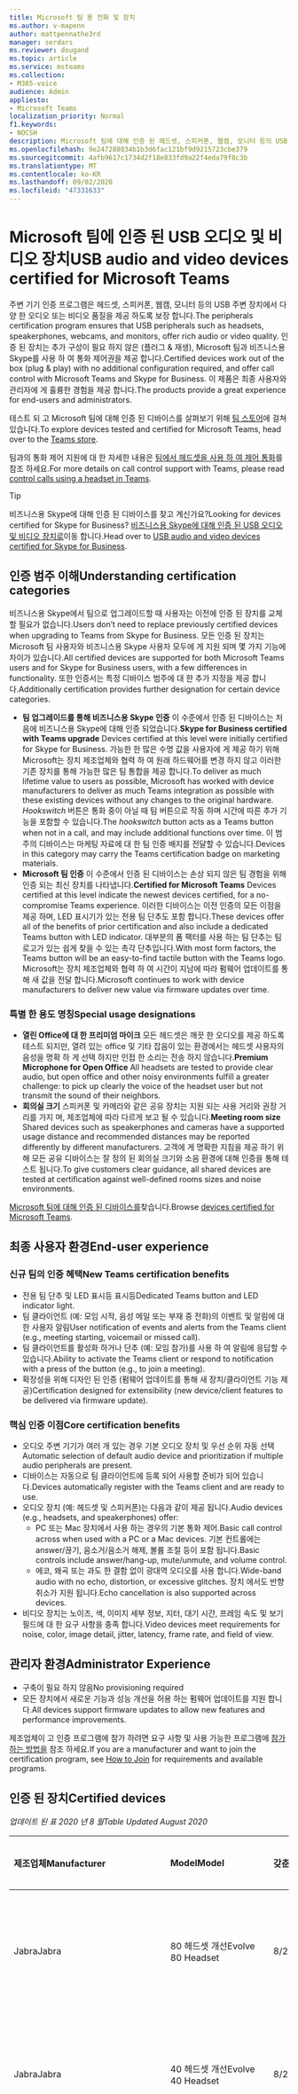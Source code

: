 ```yaml
---
title: Microsoft 팀 용 전화 및 장치
ms.author: v-mapenn
author: mattpennathe3rd
manager: serdars
ms.reviewer: dougand
ms.topic: article
ms.service: msteams
ms.collection:
- M365-voice
audience: Admin
appliesto:
- Microsoft Teams
localization_priority: Normal
f1.keywords:
- NOCSH
description: Microsoft 팀에 대해 인증 된 헤드셋, 스피커폰, 웹캠, 모니터 등의 USB 주변 기기와 장치에 대해 알아봅니다.
ms.openlocfilehash: 9e247288034b1b3d6fac121bf9d9215723cbe379
ms.sourcegitcommit: 4afb9617c1734d2f18e833fd9a22f4eda79f8c3b
ms.translationtype: MT
ms.contentlocale: ko-KR
ms.lasthandoff: 09/02/2020
ms.locfileid: "47331633"
---
```

# <a name="usb-audio-and-video-devices-certified-for-microsoft-teams"></a><span data-ttu-id="7e93d-103">Microsoft 팀에 인증 된 USB 오디오 및 비디오 장치</span><span class="sxs-lookup"><span data-stu-id="7e93d-103">USB audio and video devices certified for Microsoft Teams</span></span>

<span data-ttu-id="7e93d-104">주변 기기 인증 프로그램은 헤드셋, 스피커폰, 웹캠, 모니터 등의 USB 주변 장치에서 다양 한 오디오 또는 비디오 품질을 제공 하도록 보장 합니다.</span><span class="sxs-lookup"><span data-stu-id="7e93d-104">The peripherals certification program ensures that USB peripherals such as headsets, speakerphones, webcams, and monitors, offer rich audio or video quality.</span></span> <span data-ttu-id="7e93d-105">인증 된 장치는 추가 구성이 필요 하지 않은 (플러그 & 재생), Microsoft 팀과 비즈니스용 Skype를 사용 하 여 통화 제어권을 제공 합니다.</span><span class="sxs-lookup"><span data-stu-id="7e93d-105">Certified devices work out of the box (plug & play) with no additional configuration required, and offer call control with Microsoft Teams and Skype for Business.</span></span> <span data-ttu-id="7e93d-106">이 제품은 최종 사용자와 관리자에 게 훌륭한 경험을 제공 합니다.</span><span class="sxs-lookup"><span data-stu-id="7e93d-106">The products provide a great experience for end-users and administrators.</span></span>

<span data-ttu-id="7e93d-107">테스트 되 고 Microsoft 팀에 대해 인증 된 디바이스를 살펴보기 위해 [팀 스토어](https://products.office.com/microsoft-teams/across-devices/devices)에 걸쳐 있습니다.</span><span class="sxs-lookup"><span data-stu-id="7e93d-107">To explore devices tested and certified for Microsoft Teams, head over to the [Teams store](https://products.office.com/microsoft-teams/across-devices/devices).</span></span>

<span data-ttu-id="7e93d-108">팀과의 통화 제어 지원에 대 한 자세한 내용은 [팀에서 헤드셋을 사용 하 여 제어 통화](https://support.office.com/article/Control-calls-using-a-headset-in-Teams-65d6e104-444d-4013-b8c2-f11317dd69a8)를 참조 하세요.</span><span class="sxs-lookup"><span data-stu-id="7e93d-108">For more details on call control support with Teams, please read [control calls using a headset in Teams](https://support.office.com/article/Control-calls-using-a-headset-in-Teams-65d6e104-444d-4013-b8c2-f11317dd69a8).</span></span>

> [!TIP]
> <span data-ttu-id="7e93d-109">비즈니스용 Skype에 대해 인증 된 디바이스를 찾고 계신가요?</span><span class="sxs-lookup"><span data-stu-id="7e93d-109">Looking for devices certified for Skype for Business?</span></span> <span data-ttu-id="7e93d-110">[비즈니스용 Skype에 대해 인증 된 USB 오디오 및 비디오 장치로](https://docs.microsoft.com/skypeforbusiness/certification/devices-usb-devices)이동 합니다.</span><span class="sxs-lookup"><span data-stu-id="7e93d-110">Head over to [USB audio and video devices certified for Skype for Business](https://docs.microsoft.com/skypeforbusiness/certification/devices-usb-devices).</span></span>

## <a name="understanding-certification-categories"></a><span data-ttu-id="7e93d-111">인증 범주 이해</span><span class="sxs-lookup"><span data-stu-id="7e93d-111">Understanding certification categories</span></span>

<span data-ttu-id="7e93d-112">비즈니스용 Skype에서 팀으로 업그레이드할 때 사용자는 이전에 인증 된 장치를 교체할 필요가 없습니다.</span><span class="sxs-lookup"><span data-stu-id="7e93d-112">Users don’t need to replace previously certified devices when upgrading to Teams from Skype for Business.</span></span>  <span data-ttu-id="7e93d-113">모든 인증 된 장치는 Microsoft 팀 사용자와 비즈니스용 Skype 사용자 모두에 게 지원 되며 몇 가지 기능에 차이가 있습니다.</span><span class="sxs-lookup"><span data-stu-id="7e93d-113">All certified devices are supported for both Microsoft Teams users and for Skype for Business users, with a few differences in functionality.</span></span>  <span data-ttu-id="7e93d-114">또한 인증서는 특정 디바이스 범주에 대 한 추가 지정을 제공 합니다.</span><span class="sxs-lookup"><span data-stu-id="7e93d-114">Additionally certification provides further designation for certain device categories.</span></span>

- <span data-ttu-id="7e93d-115">**팀 업그레이드를 통해 비즈니스용 Skype 인증** 이 수준에서 인증 된 디바이스는 처음에 비즈니스용 Skype에 대해 인증 되었습니다.</span><span class="sxs-lookup"><span data-stu-id="7e93d-115">**Skype for Business certified with Teams upgrade** Devices certified at this level were initially certified for Skype for Business.</span></span> <span data-ttu-id="7e93d-116">가능한 한 많은 수명 값을 사용자에 게 제공 하기 위해 Microsoft는 장치 제조업체와 협력 하 여 원래 하드웨어를 변경 하지 않고 이러한 기존 장치를 통해 가능한 많은 팀 통합을 제공 합니다.</span><span class="sxs-lookup"><span data-stu-id="7e93d-116">To deliver as much lifetime value to users as possible, Microsoft has worked with device manufacturers to deliver as much Teams integration as possible with these existing devices without any changes to the original hardware.</span></span> <span data-ttu-id="7e93d-117">*Hookswitch* 버튼은 통화 중이 아닐 때 팀 버튼으로 작동 하며 시간에 따른 추가 기능을 포함할 수 있습니다.</span><span class="sxs-lookup"><span data-stu-id="7e93d-117">The *hookswitch* button acts as a Teams button when not in a call, and may include additional functions over time.</span></span>  <span data-ttu-id="7e93d-118">이 범주의 디바이스는 마케팅 자료에 대 한 팀 인증 배지를 전달할 수 있습니다.</span><span class="sxs-lookup"><span data-stu-id="7e93d-118">Devices in this category may carry the Teams certification badge on marketing materials.</span></span>
- <span data-ttu-id="7e93d-119">**Microsoft 팀 인증** 이 수준에서 인증 된 디바이스는 손상 되지 않은 팀 경험을 위해 인증 되는 최신 장치를 나타냅니다.</span><span class="sxs-lookup"><span data-stu-id="7e93d-119">**Certified for Microsoft Teams** Devices certified at this level indicate the newest devices certified, for a no-compromise Teams experience.</span></span> <span data-ttu-id="7e93d-120">이러한 디바이스는 이전 인증의 모든 이점을 제공 하며, LED 표시기가 있는 전용 팀 단추도 포함 합니다.</span><span class="sxs-lookup"><span data-stu-id="7e93d-120">These devices offer all of the benefits of prior certification and also include a dedicated Teams button with LED indicator.</span></span> <span data-ttu-id="7e93d-121">대부분의 폼 팩터를 사용 하는 팀 단추는 팀 로고가 있는 쉽게 찾을 수 있는 촉각 단추입니다.</span><span class="sxs-lookup"><span data-stu-id="7e93d-121">With most form factors, the Teams button will be an easy-to-find tactile button with the Teams logo.</span></span> <span data-ttu-id="7e93d-122">Microsoft는 장치 제조업체와 협력 하 여 시간이 지남에 따라 펌웨어 업데이트를 통해 새 값을 전달 합니다.</span><span class="sxs-lookup"><span data-stu-id="7e93d-122">Microsoft continues to work with device manufacturers to deliver new value via firmware updates over time.</span></span>

### <a name="special-usage-designations"></a><span data-ttu-id="7e93d-123">특별 한 용도 명칭</span><span class="sxs-lookup"><span data-stu-id="7e93d-123">Special usage designations</span></span>

- <span data-ttu-id="7e93d-124">**열린 Office에 대 한 프리미엄 마이크** 모든 헤드셋은 깨끗 한 오디오를 제공 하도록 테스트 되지만, 열려 있는 office 및 기타 잡음이 있는 환경에서는 헤드셋 사용자의 음성을 명확 하 게 선택 하지만 인접 한 소리는 전송 하지 않습니다.</span><span class="sxs-lookup"><span data-stu-id="7e93d-124">**Premium Microphone for Open Office** All headsets are tested to provide clear audio, but open office and other noisy environments fulfill a greater challenge: to pick up clearly the voice of the headset user but not transmit the sound of their neighbors.</span></span>
- <span data-ttu-id="7e93d-125">**회의실 크기** 스피커폰 및 카메라와 같은 공유 장치는 지원 되는 사용 거리와 권장 거리를 가지 며, 제조업체에 따라 다르게 보고 될 수 있습니다.</span><span class="sxs-lookup"><span data-stu-id="7e93d-125">**Meeting room size** Shared devices such as speakerphones and cameras have a supported usage distance and recommended distances may be reported differently by different manufacturers.</span></span> <span data-ttu-id="7e93d-126">고객에 게 명확한 지침을 제공 하기 위해 모든 공유 디바이스는 잘 정의 된 회의실 크기와 소음 환경에 대해 인증을 통해 테스트 됩니다.</span><span class="sxs-lookup"><span data-stu-id="7e93d-126">To give customers clear guidance, all shared devices are tested at certification against well-defined rooms sizes and noise environments.</span></span>

<span data-ttu-id="7e93d-127">[Microsoft 팀에 대해 인증 된 디바이스를](https://products.office.com/microsoft-teams/across-devices/devices)찾습니다.</span><span class="sxs-lookup"><span data-stu-id="7e93d-127">Browse [devices certified for Microsoft Teams](https://products.office.com/microsoft-teams/across-devices/devices).</span></span>

## <a name="end-user-experience"></a><span data-ttu-id="7e93d-128">최종 사용자 환경</span><span class="sxs-lookup"><span data-stu-id="7e93d-128">End-user experience</span></span>

### <a name="new-teams-certification-benefits"></a><span data-ttu-id="7e93d-129">신규 팀의 인증 혜택</span><span class="sxs-lookup"><span data-stu-id="7e93d-129">New Teams certification benefits</span></span>

- <span data-ttu-id="7e93d-130">전용 팀 단추 및 LED 표시등 표시등</span><span class="sxs-lookup"><span data-stu-id="7e93d-130">Dedicated Teams button and LED indicator light.</span></span>
- <span data-ttu-id="7e93d-131">팀 클라이언트 (예: 모임 시작, 음성 메일 또는 부재 중 전화)의 이벤트 및 알림에 대 한 사용자 알림</span><span class="sxs-lookup"><span data-stu-id="7e93d-131">User notification of events and alerts from the Teams client (e.g., meeting starting, voicemail or missed call).</span></span>
- <span data-ttu-id="7e93d-132">팀 클라이언트를 활성화 하거나 단추 (예: 모임 참가)를 사용 하 여 알림에 응답할 수 있습니다.</span><span class="sxs-lookup"><span data-stu-id="7e93d-132">Ability to activate the Teams client or respond to notification with a press of the button (e.g., to join a meeting).</span></span>
- <span data-ttu-id="7e93d-133">확장성을 위해 디자인 된 인증 (펌웨어 업데이트를 통해 새 장치/클라이언트 기능 제공)</span><span class="sxs-lookup"><span data-stu-id="7e93d-133">Certification designed for extensibility (new device/client features to be delivered via firmware update).</span></span>

### <a name="core-certification-benefits"></a><span data-ttu-id="7e93d-134">핵심 인증 이점</span><span class="sxs-lookup"><span data-stu-id="7e93d-134">Core certification benefits</span></span>

- <span data-ttu-id="7e93d-135">오디오 주변 기기가 여러 개 있는 경우 기본 오디오 장치 및 우선 순위 자동 선택</span><span class="sxs-lookup"><span data-stu-id="7e93d-135">Automatic selection of default audio device and prioritization if multiple audio peripherals are present.</span></span>
- <span data-ttu-id="7e93d-136">디바이스는 자동으로 팀 클라이언트에 등록 되어 사용할 준비가 되어 있습니다.</span><span class="sxs-lookup"><span data-stu-id="7e93d-136">Devices automatically register with the Teams client and are ready to use.</span></span>
- <span data-ttu-id="7e93d-137">오디오 장치 (예: 헤드셋 및 스피커폰)는 다음과 같이 제공 됩니다.</span><span class="sxs-lookup"><span data-stu-id="7e93d-137">Audio devices (e.g., headsets, and speakerphones) offer:</span></span>
  - <span data-ttu-id="7e93d-138">PC 또는 Mac 장치에서 사용 하는 경우의 기본 통화 제어.</span><span class="sxs-lookup"><span data-stu-id="7e93d-138">Basic call control across when used with a PC or a Mac devices.</span></span> <span data-ttu-id="7e93d-139">기본 컨트롤에는 answer/끊기, 음소거/음소거 해제, 볼륨 조절 등이 포함 됩니다.</span><span class="sxs-lookup"><span data-stu-id="7e93d-139">Basic controls include answer/hang-up, mute/unmute, and volume control.</span></span>
  - <span data-ttu-id="7e93d-140">에코, 왜곡 또는 과도 한 결함 없이 광대역 오디오를 사용 합니다.</span><span class="sxs-lookup"><span data-stu-id="7e93d-140">Wide-band audio with no echo, distortion, or excessive glitches.</span></span> <span data-ttu-id="7e93d-141">장치 에서도 반향 취소가 지원 됩니다.</span><span class="sxs-lookup"><span data-stu-id="7e93d-141">Echo cancellation is also supported across devices.</span></span>
- <span data-ttu-id="7e93d-142">비디오 장치는 노이즈, 색, 이미지 세부 정보, 지터, 대기 시간, 프레임 속도 및 보기 필드에 대 한 요구 사항을 충족 합니다.</span><span class="sxs-lookup"><span data-stu-id="7e93d-142">Video devices meet requirements for noise, color, image detail, jitter, latency, frame rate, and field of view.</span></span>

## <a name="administrator-experience"></a><span data-ttu-id="7e93d-143">관리자 환경</span><span class="sxs-lookup"><span data-stu-id="7e93d-143">Administrator Experience</span></span>

- <span data-ttu-id="7e93d-144">구축이 필요 하지 않음</span><span class="sxs-lookup"><span data-stu-id="7e93d-144">No provisioning required</span></span>
- <span data-ttu-id="7e93d-145">모든 장치에서 새로운 기능과 성능 개선을 허용 하는 펌웨어 업데이트를 지원 합니다.</span><span class="sxs-lookup"><span data-stu-id="7e93d-145">All devices support firmware updates to allow new features and performance improvements.</span></span>

<span data-ttu-id="7e93d-146">제조업체이 고 인증 프로그램에 참가 하려면 요구 사항 및 사용 가능한 프로그램에 [참가 하는 방법을](https://docs.microsoft.com/skypeforbusiness/certification/how-to-join) 참조 하세요.</span><span class="sxs-lookup"><span data-stu-id="7e93d-146">If you are a manufacturer and want to join the certification program, see [How to Join](https://docs.microsoft.com/skypeforbusiness/certification/how-to-join) for requirements and available programs.</span></span>

## <a name="certified-devices"></a><span data-ttu-id="7e93d-147">인증 된 장치</span><span class="sxs-lookup"><span data-stu-id="7e93d-147">Certified devices</span></span>

<span data-ttu-id="7e93d-148">*업데이트 된 표 2020 년 8 월*</span><span class="sxs-lookup"><span data-stu-id="7e93d-148">*Table Updated August 2020*</span></span>

| <span data-ttu-id="7e93d-149">제조업체</span><span class="sxs-lookup"><span data-stu-id="7e93d-149">Manufacturer</span></span>        | <span data-ttu-id="7e93d-150">Model</span><span class="sxs-lookup"><span data-stu-id="7e93d-150">Model</span></span>                                                     | <span data-ttu-id="7e93d-151">갖춘</span><span class="sxs-lookup"><span data-stu-id="7e93d-151">Qualified</span></span>      | <span data-ttu-id="7e93d-152">인증 된 프로그램</span><span class="sxs-lookup"><span data-stu-id="7e93d-152">Certified Program</span></span>                                      |
|:--------------------|:----------------------------------------------------------|:---------------|:-------------------------------------------------------|
|<span data-ttu-id="7e93d-153">Jabra</span><span class="sxs-lookup"><span data-stu-id="7e93d-153">Jabra</span></span>                |<span data-ttu-id="7e93d-154">80 헤드셋 개선</span><span class="sxs-lookup"><span data-stu-id="7e93d-154">Evolve 80 Headset</span></span>                                          |<span data-ttu-id="7e93d-155">8/23/2020</span><span class="sxs-lookup"><span data-stu-id="7e93d-155">8/23/2020</span></span>       |<span data-ttu-id="7e93d-156">Microsoft 팀으로 업그레이드 한 비즈니스용 Skype</span><span class="sxs-lookup"><span data-stu-id="7e93d-156">Skype for Business with upgrade to Microsoft Teams</span></span>      |
|<span data-ttu-id="7e93d-157">Jabra</span><span class="sxs-lookup"><span data-stu-id="7e93d-157">Jabra</span></span>                |<span data-ttu-id="7e93d-158">40 헤드셋 개선</span><span class="sxs-lookup"><span data-stu-id="7e93d-158">Evolve 40 Headset</span></span>                                          |<span data-ttu-id="7e93d-159">8/23/2020</span><span class="sxs-lookup"><span data-stu-id="7e93d-159">8/23/2020</span></span>       |<span data-ttu-id="7e93d-160">Microsoft 팀으로 업그레이드 한 비즈니스용 Skype</span><span class="sxs-lookup"><span data-stu-id="7e93d-160">Skype for Business with upgrade to Microsoft Teams</span></span>      |
|<span data-ttu-id="7e93d-161">Jabra</span><span class="sxs-lookup"><span data-stu-id="7e93d-161">Jabra</span></span>                |<span data-ttu-id="7e93d-162">30 II 헤드셋으로 발전</span><span class="sxs-lookup"><span data-stu-id="7e93d-162">Evolve 30 II Headset</span></span>                                       |<span data-ttu-id="7e93d-163">8/23/2020</span><span class="sxs-lookup"><span data-stu-id="7e93d-163">8/23/2020</span></span>       |<span data-ttu-id="7e93d-164">Microsoft 팀으로 업그레이드 한 비즈니스용 Skype</span><span class="sxs-lookup"><span data-stu-id="7e93d-164">Skype for Business with upgrade to Microsoft Teams</span></span>      |
|<span data-ttu-id="7e93d-165">Jabra</span><span class="sxs-lookup"><span data-stu-id="7e93d-165">Jabra</span></span>                |<span data-ttu-id="7e93d-166">20 개의 헤드셋으로 발전</span><span class="sxs-lookup"><span data-stu-id="7e93d-166">Evolve 20 Headset</span></span>                                          |<span data-ttu-id="7e93d-167">8/23/2020</span><span class="sxs-lookup"><span data-stu-id="7e93d-167">8/23/2020</span></span>       |<span data-ttu-id="7e93d-168">Microsoft 팀으로 업그레이드 한 비즈니스용 Skype</span><span class="sxs-lookup"><span data-stu-id="7e93d-168">Skype for Business with upgrade to Microsoft Teams</span></span>      |
|<span data-ttu-id="7e93d-169">EPOS/Sennheiser</span><span class="sxs-lookup"><span data-stu-id="7e93d-169">EPOS/Sennheiser</span></span>      |<span data-ttu-id="7e93d-170">USB-ED CC 01 MS connecto으로 SC 660에 영향을 줍니다.</span><span class="sxs-lookup"><span data-stu-id="7e93d-170">Impact SC 660 with USB-ED CC 01 MS connecto</span></span>                |<span data-ttu-id="7e93d-171">8/20/2020</span><span class="sxs-lookup"><span data-stu-id="7e93d-171">8/20/2020</span></span>       |<span data-ttu-id="7e93d-172">Microsoft 팀으로 업그레이드 한 비즈니스용 Skype</span><span class="sxs-lookup"><span data-stu-id="7e93d-172">Skype for Business with upgrade to Microsoft Teams</span></span>      |
|<span data-ttu-id="7e93d-173">EPOS/Sennheiser</span><span class="sxs-lookup"><span data-stu-id="7e93d-173">EPOS/Sennheiser</span></span>      |<span data-ttu-id="7e93d-174">USB-ED CC 01 MS connecto으로 SC 630에 영향을 줍니다.</span><span class="sxs-lookup"><span data-stu-id="7e93d-174">Impact SC 630 with USB-ED CC 01 MS connecto</span></span>                |<span data-ttu-id="7e93d-175">8/20/2020</span><span class="sxs-lookup"><span data-stu-id="7e93d-175">8/20/2020</span></span>       |<span data-ttu-id="7e93d-176">Microsoft 팀으로 업그레이드 한 비즈니스용 Skype</span><span class="sxs-lookup"><span data-stu-id="7e93d-176">Skype for Business with upgrade to Microsoft Teams</span></span>      |
|<span data-ttu-id="7e93d-177">EPOS/Sennheiser</span><span class="sxs-lookup"><span data-stu-id="7e93d-177">EPOS/Sennheiser</span></span>      |<span data-ttu-id="7e93d-178">USB-ED CC 01 MS connecto으로 SC 260에 영향을 줍니다.</span><span class="sxs-lookup"><span data-stu-id="7e93d-178">Impact SC 260 with USB-ED CC 01 MS connecto</span></span>                |<span data-ttu-id="7e93d-179">8/20/2020</span><span class="sxs-lookup"><span data-stu-id="7e93d-179">8/20/2020</span></span>       |<span data-ttu-id="7e93d-180">Microsoft 팀으로 업그레이드 한 비즈니스용 Skype</span><span class="sxs-lookup"><span data-stu-id="7e93d-180">Skype for Business with upgrade to Microsoft Teams</span></span>      |
|<span data-ttu-id="7e93d-181">ViewSonic</span><span class="sxs-lookup"><span data-stu-id="7e93d-181">ViewSonic</span></span>            |<span data-ttu-id="7e93d-182">WCD-IFP8670</span><span class="sxs-lookup"><span data-stu-id="7e93d-182">WCD-IFP8670</span></span>                                                |<span data-ttu-id="7e93d-183">7/31/2020</span><span class="sxs-lookup"><span data-stu-id="7e93d-183">7/31/2020</span></span>       |<span data-ttu-id="7e93d-184">비즈니스용 Skype에 대해 인증 됨</span><span class="sxs-lookup"><span data-stu-id="7e93d-184">Certified for Skype for Business</span></span>                        |
|<span data-ttu-id="7e93d-185">ViewSonic</span><span class="sxs-lookup"><span data-stu-id="7e93d-185">ViewSonic</span></span>            |<span data-ttu-id="7e93d-186">WCD-IFP6570</span><span class="sxs-lookup"><span data-stu-id="7e93d-186">WCD- IFP6570</span></span>                                               |<span data-ttu-id="7e93d-187">7/31/2020</span><span class="sxs-lookup"><span data-stu-id="7e93d-187">7/31/2020</span></span>       |<span data-ttu-id="7e93d-188">비즈니스용 Skype에 대해 인증 됨</span><span class="sxs-lookup"><span data-stu-id="7e93d-188">Certified for Skype for Business</span></span>                        |
|<span data-ttu-id="7e93d-189">Jabra</span><span class="sxs-lookup"><span data-stu-id="7e93d-189">Jabra</span></span>                |<span data-ttu-id="7e93d-190">75 헤드셋 개선</span><span class="sxs-lookup"><span data-stu-id="7e93d-190">Evolve 75 Headset</span></span>                                          |<span data-ttu-id="7e93d-191">7/31/2020</span><span class="sxs-lookup"><span data-stu-id="7e93d-191">7/31/2020</span></span>       |<span data-ttu-id="7e93d-192">Microsoft 팀으로 업그레이드 한 비즈니스용 Skype</span><span class="sxs-lookup"><span data-stu-id="7e93d-192">Skype for Business with upgrade to Microsoft Teams</span></span>      |
|<span data-ttu-id="7e93d-193">Jabra</span><span class="sxs-lookup"><span data-stu-id="7e93d-193">Jabra</span></span>                |<span data-ttu-id="7e93d-194">65 헤드셋 개선</span><span class="sxs-lookup"><span data-stu-id="7e93d-194">Evolve 65 Headset</span></span>                                          |<span data-ttu-id="7e93d-195">7/31/2020</span><span class="sxs-lookup"><span data-stu-id="7e93d-195">7/31/2020</span></span>       |<span data-ttu-id="7e93d-196">Microsoft 팀으로 업그레이드 한 비즈니스용 Skype</span><span class="sxs-lookup"><span data-stu-id="7e93d-196">Skype for Business with upgrade to Microsoft Teams</span></span>      |
|<span data-ttu-id="7e93d-197">Jabra</span><span class="sxs-lookup"><span data-stu-id="7e93d-197">Jabra</span></span>                |<span data-ttu-id="7e93d-198">50 헤드셋 참가</span><span class="sxs-lookup"><span data-stu-id="7e93d-198">Engage 50 Headset</span></span>                                          |<span data-ttu-id="7e93d-199">7/31/2020</span><span class="sxs-lookup"><span data-stu-id="7e93d-199">7/31/2020</span></span>       |<span data-ttu-id="7e93d-200">Microsoft 팀으로 업그레이드 한 비즈니스용 Skype</span><span class="sxs-lookup"><span data-stu-id="7e93d-200">Skype for Business with upgrade to Microsoft Teams</span></span>      |
|<span data-ttu-id="7e93d-201">Avocor</span><span class="sxs-lookup"><span data-stu-id="7e93d-201">Avocor</span></span>               |<span data-ttu-id="7e93d-202">WCD-AVW-6555</span><span class="sxs-lookup"><span data-stu-id="7e93d-202">WCD- AVW-6555</span></span>                                              |<span data-ttu-id="7e93d-203">7/30/2020</span><span class="sxs-lookup"><span data-stu-id="7e93d-203">7/30/2020</span></span>       |<span data-ttu-id="7e93d-204">Microsoft 팀 인증</span><span class="sxs-lookup"><span data-stu-id="7e93d-204">Certified for Microsoft Teams</span></span>                           |
|<span data-ttu-id="7e93d-205">Jabra</span><span class="sxs-lookup"><span data-stu-id="7e93d-205">Jabra</span></span>                |<span data-ttu-id="7e93d-206">Evolve2 85 헤드셋</span><span class="sxs-lookup"><span data-stu-id="7e93d-206">Evolve2 85 Headset</span></span>                                         |<span data-ttu-id="7e93d-207">7/17/2020</span><span class="sxs-lookup"><span data-stu-id="7e93d-207">7/17/2020</span></span>       |<span data-ttu-id="7e93d-208">Microsoft 팀 인증</span><span class="sxs-lookup"><span data-stu-id="7e93d-208">Certified for Microsoft Teams</span></span>                           |
|<span data-ttu-id="7e93d-209">Bose</span><span class="sxs-lookup"><span data-stu-id="7e93d-209">Bose</span></span>                 |<span data-ttu-id="7e93d-210">NC 700 헤드셋</span><span class="sxs-lookup"><span data-stu-id="7e93d-210">NC 700 Headset</span></span>                                             |<span data-ttu-id="7e93d-211">6/8/2020</span><span class="sxs-lookup"><span data-stu-id="7e93d-211">6/8/2020</span></span>        |<span data-ttu-id="7e93d-212">Microsoft 팀 인증</span><span class="sxs-lookup"><span data-stu-id="7e93d-212">Certified for Microsoft Teams</span></span>                           |
|<span data-ttu-id="7e93d-213">Jabra</span><span class="sxs-lookup"><span data-stu-id="7e93d-213">Jabra</span></span>                | <span data-ttu-id="7e93d-214">Jabra 링크 370 USB 동글으로 말하기 750 스피커폰</span><span class="sxs-lookup"><span data-stu-id="7e93d-214">Speak 750 speakerphone with Jabra Link 370 USB Dongle</span></span>     | <span data-ttu-id="7e93d-215">5/21/2020</span><span class="sxs-lookup"><span data-stu-id="7e93d-215">5/21/2020</span></span>       | <span data-ttu-id="7e93d-216">Microsoft 팀 인증</span><span class="sxs-lookup"><span data-stu-id="7e93d-216">Certified for Microsoft Teams</span></span>                         |
| <span data-ttu-id="7e93d-217">EPOS</span><span class="sxs-lookup"><span data-stu-id="7e93d-217">EPOS</span></span>                | <span data-ttu-id="7e93d-218">660 헤드셋 Sennheiser</span><span class="sxs-lookup"><span data-stu-id="7e93d-218">Sennheiser Adapt 660 headset</span></span>                              | <span data-ttu-id="7e93d-219">5/15/2020</span><span class="sxs-lookup"><span data-stu-id="7e93d-219">5/15/2020</span></span>      | <span data-ttu-id="7e93d-220">Microsoft 팀 인증</span><span class="sxs-lookup"><span data-stu-id="7e93d-220">Certified for Microsoft Teams</span></span>                          |
| <span data-ttu-id="7e93d-221">EPOS</span><span class="sxs-lookup"><span data-stu-id="7e93d-221">EPOS</span></span>                | <span data-ttu-id="7e93d-222">560 헤드셋 Sennheiser</span><span class="sxs-lookup"><span data-stu-id="7e93d-222">Sennheiser Adapt 560 Headset</span></span>                              | <span data-ttu-id="7e93d-223">5/15/2020</span><span class="sxs-lookup"><span data-stu-id="7e93d-223">5/15/2020</span></span>      | <span data-ttu-id="7e93d-224">Microsoft 팀 인증</span><span class="sxs-lookup"><span data-stu-id="7e93d-224">Certified for Microsoft Teams</span></span>                          |
| <span data-ttu-id="7e93d-225">EPOS</span><span class="sxs-lookup"><span data-stu-id="7e93d-225">EPOS</span></span>                | <span data-ttu-id="7e93d-226">Sennheiser 460T 헤드셋에 적응</span><span class="sxs-lookup"><span data-stu-id="7e93d-226">Sennheiser Adapt 460T headset</span></span>                             | <span data-ttu-id="7e93d-227">5/15/2020</span><span class="sxs-lookup"><span data-stu-id="7e93d-227">5/15/2020</span></span>      | <span data-ttu-id="7e93d-228">Microsoft 팀 인증</span><span class="sxs-lookup"><span data-stu-id="7e93d-228">Certified for Microsoft Teams</span></span>                          |
| <span data-ttu-id="7e93d-229">EPOS</span><span class="sxs-lookup"><span data-stu-id="7e93d-229">EPOS</span></span>                | <span data-ttu-id="7e93d-230">360 헤드셋 Sennheiser</span><span class="sxs-lookup"><span data-stu-id="7e93d-230">Sennheiser Adapt 360 headset</span></span>                              | <span data-ttu-id="7e93d-231">5/15/2020</span><span class="sxs-lookup"><span data-stu-id="7e93d-231">5/15/2020</span></span>      | <span data-ttu-id="7e93d-232">Microsoft 팀 인증</span><span class="sxs-lookup"><span data-stu-id="7e93d-232">Certified for Microsoft Teams</span></span>                          |
| <span data-ttu-id="7e93d-233">옛 alink</span><span class="sxs-lookup"><span data-stu-id="7e93d-233">Yealink</span></span>             | <span data-ttu-id="7e93d-234">UH36 헤드셋</span><span class="sxs-lookup"><span data-stu-id="7e93d-234">UH36 headset</span></span>                                              | <span data-ttu-id="7e93d-235">5/13/2020</span><span class="sxs-lookup"><span data-stu-id="7e93d-235">5/13/2020</span></span>      | <span data-ttu-id="7e93d-236">Microsoft 팀 인증</span><span class="sxs-lookup"><span data-stu-id="7e93d-236">Certified for Microsoft Teams</span></span>                          |
| <span data-ttu-id="7e93d-237">Poly</span><span class="sxs-lookup"><span data-stu-id="7e93d-237">Poly</span></span>                | <span data-ttu-id="7e93d-238">Savi 8210 Office</span><span class="sxs-lookup"><span data-stu-id="7e93d-238">Savi 8210 Office</span></span>                                          | <span data-ttu-id="7e93d-239">4/20/2020</span><span class="sxs-lookup"><span data-stu-id="7e93d-239">4/20/2020</span></span>      | <span data-ttu-id="7e93d-240">Microsoft 팀으로 업그레이드 한 비즈니스용 Skype</span><span class="sxs-lookup"><span data-stu-id="7e93d-240">Skype for Business with upgrade to Microsoft Teams</span></span>     |
| <span data-ttu-id="7e93d-241">Poly</span><span class="sxs-lookup"><span data-stu-id="7e93d-241">Poly</span></span>                | <span data-ttu-id="7e93d-242">Savi 8210 UC</span><span class="sxs-lookup"><span data-stu-id="7e93d-242">Savi 8210 UC</span></span>                                              | <span data-ttu-id="7e93d-243">4/20/2020</span><span class="sxs-lookup"><span data-stu-id="7e93d-243">4/20/2020</span></span>      | <span data-ttu-id="7e93d-244">Microsoft 팀으로 업그레이드 한 비즈니스용 Skype</span><span class="sxs-lookup"><span data-stu-id="7e93d-244">Skype for Business with upgrade to Microsoft Teams</span></span>     |
| <span data-ttu-id="7e93d-245">Poly</span><span class="sxs-lookup"><span data-stu-id="7e93d-245">Poly</span></span>                | <span data-ttu-id="7e93d-246">Savi 8220 Office</span><span class="sxs-lookup"><span data-stu-id="7e93d-246">Savi 8220 Office</span></span>                                          | <span data-ttu-id="7e93d-247">4/20/2020</span><span class="sxs-lookup"><span data-stu-id="7e93d-247">4/20/2020</span></span>      | <span data-ttu-id="7e93d-248">Microsoft 팀으로 업그레이드 한 비즈니스용 Skype</span><span class="sxs-lookup"><span data-stu-id="7e93d-248">Skype for Business with upgrade to Microsoft Teams</span></span>     |
| <span data-ttu-id="7e93d-249">Poly</span><span class="sxs-lookup"><span data-stu-id="7e93d-249">Poly</span></span>                | <span data-ttu-id="7e93d-250">Savi 8220 UC</span><span class="sxs-lookup"><span data-stu-id="7e93d-250">Savi 8220 UC</span></span>                                              | <span data-ttu-id="7e93d-251">4/20/2020</span><span class="sxs-lookup"><span data-stu-id="7e93d-251">4/20/2020</span></span>      | <span data-ttu-id="7e93d-252">Microsoft 팀으로 업그레이드 한 비즈니스용 Skype</span><span class="sxs-lookup"><span data-stu-id="7e93d-252">Skype for Business with upgrade to Microsoft Teams</span></span>     |
| <span data-ttu-id="7e93d-253">Poly</span><span class="sxs-lookup"><span data-stu-id="7e93d-253">Poly</span></span>                | <span data-ttu-id="7e93d-254">Savi 8240 Office</span><span class="sxs-lookup"><span data-stu-id="7e93d-254">Savi 8240 Office</span></span>                                          | <span data-ttu-id="7e93d-255">4/20/2020</span><span class="sxs-lookup"><span data-stu-id="7e93d-255">4/20/2020</span></span>      | <span data-ttu-id="7e93d-256">Microsoft 팀으로 업그레이드 한 비즈니스용 Skype</span><span class="sxs-lookup"><span data-stu-id="7e93d-256">Skype for Business with upgrade to Microsoft Teams</span></span>     |
| <span data-ttu-id="7e93d-257">Poly</span><span class="sxs-lookup"><span data-stu-id="7e93d-257">Poly</span></span>                | <span data-ttu-id="7e93d-258">Savi 8240 UC</span><span class="sxs-lookup"><span data-stu-id="7e93d-258">Savi 8240 UC</span></span>                                              | <span data-ttu-id="7e93d-259">4/20/2020</span><span class="sxs-lookup"><span data-stu-id="7e93d-259">4/20/2020</span></span>      | <span data-ttu-id="7e93d-260">Microsoft 팀으로 업그레이드 한 비즈니스용 Skype</span><span class="sxs-lookup"><span data-stu-id="7e93d-260">Skype for Business with upgrade to Microsoft Teams</span></span>     |
| <span data-ttu-id="7e93d-261">Poly</span><span class="sxs-lookup"><span data-stu-id="7e93d-261">Poly</span></span>                | <span data-ttu-id="7e93d-262">Savi 8245 Office</span><span class="sxs-lookup"><span data-stu-id="7e93d-262">Savi 8245 Office</span></span>                                          | <span data-ttu-id="7e93d-263">4/20/2020</span><span class="sxs-lookup"><span data-stu-id="7e93d-263">4/20/2020</span></span>      | <span data-ttu-id="7e93d-264">Microsoft 팀으로 업그레이드 한 비즈니스용 Skype</span><span class="sxs-lookup"><span data-stu-id="7e93d-264">Skype for Business with upgrade to Microsoft Teams</span></span>     |
| <span data-ttu-id="7e93d-265">Poly</span><span class="sxs-lookup"><span data-stu-id="7e93d-265">Poly</span></span>                | <span data-ttu-id="7e93d-266">Savi 8245 UC</span><span class="sxs-lookup"><span data-stu-id="7e93d-266">Savi 8245  UC</span></span>                                             | <span data-ttu-id="7e93d-267">4/20/2020</span><span class="sxs-lookup"><span data-stu-id="7e93d-267">4/20/2020</span></span>      | <span data-ttu-id="7e93d-268">Microsoft 팀으로 업그레이드 한 비즈니스용 Skype</span><span class="sxs-lookup"><span data-stu-id="7e93d-268">Skype for Business with upgrade to Microsoft Teams</span></span>     |
| <span data-ttu-id="7e93d-269">Poly</span><span class="sxs-lookup"><span data-stu-id="7e93d-269">Poly</span></span>                | <span data-ttu-id="7e93d-270">블랙 배선 5210 헤드셋</span><span class="sxs-lookup"><span data-stu-id="7e93d-270">Blackwire 5210 Headset</span></span>                                    | <span data-ttu-id="7e93d-271">4/20/2020</span><span class="sxs-lookup"><span data-stu-id="7e93d-271">4/20/2020</span></span>      | <span data-ttu-id="7e93d-272">Microsoft 팀으로 업그레이드 한 비즈니스용 Skype</span><span class="sxs-lookup"><span data-stu-id="7e93d-272">Skype for Business with upgrade to Microsoft Teams</span></span>     |
| <span data-ttu-id="7e93d-273">Poly</span><span class="sxs-lookup"><span data-stu-id="7e93d-273">Poly</span></span>                | <span data-ttu-id="7e93d-274">블랙 배선 5220 헤드셋</span><span class="sxs-lookup"><span data-stu-id="7e93d-274">Blackwire 5220 Headset</span></span>                                    | <span data-ttu-id="7e93d-275">4/20/2020</span><span class="sxs-lookup"><span data-stu-id="7e93d-275">4/20/2020</span></span>      | <span data-ttu-id="7e93d-276">Microsoft 팀으로 업그레이드 한 비즈니스용 Skype</span><span class="sxs-lookup"><span data-stu-id="7e93d-276">Skype for Business with upgrade to Microsoft Teams</span></span>     |
| <span data-ttu-id="7e93d-277">Poly</span><span class="sxs-lookup"><span data-stu-id="7e93d-277">Poly</span></span>                | <span data-ttu-id="7e93d-278">블랙 배선 7225 헤드셋</span><span class="sxs-lookup"><span data-stu-id="7e93d-278">Blackwire 7225 Headset</span></span>                                    | <span data-ttu-id="7e93d-279">4/20/2020</span><span class="sxs-lookup"><span data-stu-id="7e93d-279">4/20/2020</span></span>      | <span data-ttu-id="7e93d-280">Microsoft 팀으로 업그레이드 한 비즈니스용 Skype</span><span class="sxs-lookup"><span data-stu-id="7e93d-280">Skype for Business with upgrade to Microsoft Teams</span></span>     |
| <span data-ttu-id="7e93d-281">Poly</span><span class="sxs-lookup"><span data-stu-id="7e93d-281">Poly</span></span>                | <span data-ttu-id="7e93d-282">여행자 포커스 UC</span><span class="sxs-lookup"><span data-stu-id="7e93d-282">Voyager Focus UC</span></span>                                          | <span data-ttu-id="7e93d-283">4/20/2020</span><span class="sxs-lookup"><span data-stu-id="7e93d-283">4/20/2020</span></span>      | <span data-ttu-id="7e93d-284">Microsoft 팀으로 업그레이드 한 비즈니스용 Skype</span><span class="sxs-lookup"><span data-stu-id="7e93d-284">Skype for Business with upgrade to Microsoft Teams</span></span>     |
| <span data-ttu-id="7e93d-285">옛 alink</span><span class="sxs-lookup"><span data-stu-id="7e93d-285">Yealink</span></span>             | <span data-ttu-id="7e93d-286">CP700</span><span class="sxs-lookup"><span data-stu-id="7e93d-286">CP700</span></span>                                                     | <span data-ttu-id="7e93d-287">4/13/2020</span><span class="sxs-lookup"><span data-stu-id="7e93d-287">4/13/2020</span></span>      | <span data-ttu-id="7e93d-288">Microsoft 팀 인증</span><span class="sxs-lookup"><span data-stu-id="7e93d-288">Certified for Microsoft Teams</span></span>                          |
| <span data-ttu-id="7e93d-289">Jabra</span><span class="sxs-lookup"><span data-stu-id="7e93d-289">Jabra</span></span>               | <span data-ttu-id="7e93d-290">Evolve2 65 헤드셋</span><span class="sxs-lookup"><span data-stu-id="7e93d-290">Evolve2 65 Headset</span></span>                                        | <span data-ttu-id="7e93d-291">4/13/2020</span><span class="sxs-lookup"><span data-stu-id="7e93d-291">4/13/2020</span></span>      | <span data-ttu-id="7e93d-292">Microsoft 팀 인증</span><span class="sxs-lookup"><span data-stu-id="7e93d-292">Certified for Microsoft Teams</span></span>                          |
| <span data-ttu-id="7e93d-293">EPOS/Sennheiser</span><span class="sxs-lookup"><span data-stu-id="7e93d-293">EPOS/Sennheiser</span></span>     | <span data-ttu-id="7e93d-294">SC 30에 영향을 줍니다.</span><span class="sxs-lookup"><span data-stu-id="7e93d-294">Impact SC 30</span></span>                                              | <span data-ttu-id="7e93d-295">4/9/2020</span><span class="sxs-lookup"><span data-stu-id="7e93d-295">4/9/2020</span></span>       | <span data-ttu-id="7e93d-296">Microsoft 팀으로 업그레이드 한 비즈니스용 Skype</span><span class="sxs-lookup"><span data-stu-id="7e93d-296">Skype for Business with upgrade to Microsoft Teams</span></span>     |
| <span data-ttu-id="7e93d-297">EPOS/Sennheiser</span><span class="sxs-lookup"><span data-stu-id="7e93d-297">EPOS/Sennheiser</span></span>     | <span data-ttu-id="7e93d-298">SC 45에 미치는 영향</span><span class="sxs-lookup"><span data-stu-id="7e93d-298">Impact SC 45</span></span>                                              | <span data-ttu-id="7e93d-299">4/9/2020</span><span class="sxs-lookup"><span data-stu-id="7e93d-299">4/9/2020</span></span>       | <span data-ttu-id="7e93d-300">Microsoft 팀으로 업그레이드 한 비즈니스용 Skype</span><span class="sxs-lookup"><span data-stu-id="7e93d-300">Skype for Business with upgrade to Microsoft Teams</span></span>     |
| <span data-ttu-id="7e93d-301">EPOS/Sennheiser</span><span class="sxs-lookup"><span data-stu-id="7e93d-301">EPOS/Sennheiser</span></span>     | <span data-ttu-id="7e93d-302">SC 60에 미치는 영향</span><span class="sxs-lookup"><span data-stu-id="7e93d-302">Impact SC 60</span></span>                                              | <span data-ttu-id="7e93d-303">4/9/2020</span><span class="sxs-lookup"><span data-stu-id="7e93d-303">4/9/2020</span></span>       | <span data-ttu-id="7e93d-304">Microsoft 팀으로 업그레이드 한 비즈니스용 Skype</span><span class="sxs-lookup"><span data-stu-id="7e93d-304">Skype for Business with upgrade to Microsoft Teams</span></span>     |
| <span data-ttu-id="7e93d-305">EPOS/Sennheiser</span><span class="sxs-lookup"><span data-stu-id="7e93d-305">EPOS/Sennheiser</span></span>     | <span data-ttu-id="7e93d-306">SC 75 MS에 영향을 줍니다.</span><span class="sxs-lookup"><span data-stu-id="7e93d-306">Impact SC 75 MS</span></span>                                           | <span data-ttu-id="7e93d-307">4/9/2020</span><span class="sxs-lookup"><span data-stu-id="7e93d-307">4/9/2020</span></span>       | <span data-ttu-id="7e93d-308">Microsoft 팀으로 업그레이드 한 비즈니스용 Skype</span><span class="sxs-lookup"><span data-stu-id="7e93d-308">Skype for Business with upgrade to Microsoft Teams</span></span>     |
| <span data-ttu-id="7e93d-309">EPOS/Sennheiser</span><span class="sxs-lookup"><span data-stu-id="7e93d-309">EPOS/Sennheiser</span></span>     | <span data-ttu-id="7e93d-310">SC 75 MS EUL에 미치는 영향</span><span class="sxs-lookup"><span data-stu-id="7e93d-310">Impact SC 75 MS EUL</span></span>                                       | <span data-ttu-id="7e93d-311">4/9/2020</span><span class="sxs-lookup"><span data-stu-id="7e93d-311">4/9/2020</span></span>       | <span data-ttu-id="7e93d-312">Microsoft 팀으로 업그레이드 한 비즈니스용 Skype</span><span class="sxs-lookup"><span data-stu-id="7e93d-312">Skype for Business with upgrade to Microsoft Teams</span></span>     |
| <span data-ttu-id="7e93d-313">EPOS/Sennheiser</span><span class="sxs-lookup"><span data-stu-id="7e93d-313">EPOS/Sennheiser</span></span>     | <span data-ttu-id="7e93d-314">SC 230 USB MS II에 영향을 줍니다.</span><span class="sxs-lookup"><span data-stu-id="7e93d-314">Impact SC 230 USB MS II</span></span>                                   | <span data-ttu-id="7e93d-315">4/9/2020</span><span class="sxs-lookup"><span data-stu-id="7e93d-315">4/9/2020</span></span>       | <span data-ttu-id="7e93d-316">Microsoft 팀으로 업그레이드 한 비즈니스용 Skype</span><span class="sxs-lookup"><span data-stu-id="7e93d-316">Skype for Business with upgrade to Microsoft Teams</span></span>     |
| <span data-ttu-id="7e93d-317">EPOS/Sennheiser</span><span class="sxs-lookup"><span data-stu-id="7e93d-317">EPOS/Sennheiser</span></span>     | <span data-ttu-id="7e93d-318">SC 260 USB MS II에 영향을 줍니다.</span><span class="sxs-lookup"><span data-stu-id="7e93d-318">Impact SC 260 USB MS II</span></span>                                   | <span data-ttu-id="7e93d-319">4/9/2020</span><span class="sxs-lookup"><span data-stu-id="7e93d-319">4/9/2020</span></span>       | <span data-ttu-id="7e93d-320">Microsoft 팀으로 업그레이드 한 비즈니스용 Skype</span><span class="sxs-lookup"><span data-stu-id="7e93d-320">Skype for Business with upgrade to Microsoft Teams</span></span>     |
| <span data-ttu-id="7e93d-321">EPOS/Sennheiser</span><span class="sxs-lookup"><span data-stu-id="7e93d-321">EPOS/Sennheiser</span></span>     | <span data-ttu-id="7e93d-322">SC 630 USB MS에 미치는 영향</span><span class="sxs-lookup"><span data-stu-id="7e93d-322">Impact SC 630 USB MS</span></span>                                      | <span data-ttu-id="7e93d-323">4/9/2020</span><span class="sxs-lookup"><span data-stu-id="7e93d-323">4/9/2020</span></span>       | <span data-ttu-id="7e93d-324">Microsoft 팀으로 업그레이드 한 비즈니스용 Skype</span><span class="sxs-lookup"><span data-stu-id="7e93d-324">Skype for Business with upgrade to Microsoft Teams</span></span>     |
| <span data-ttu-id="7e93d-325">EPOS/Sennheiser</span><span class="sxs-lookup"><span data-stu-id="7e93d-325">EPOS/Sennheiser</span></span>     | <span data-ttu-id="7e93d-326">SC 635 USB에 영향을 줍니다.</span><span class="sxs-lookup"><span data-stu-id="7e93d-326">Impact SC 635 USB</span></span>                                         | <span data-ttu-id="7e93d-327">4/9/2020</span><span class="sxs-lookup"><span data-stu-id="7e93d-327">4/9/2020</span></span>       | <span data-ttu-id="7e93d-328">Microsoft 팀으로 업그레이드 한 비즈니스용 Skype</span><span class="sxs-lookup"><span data-stu-id="7e93d-328">Skype for Business with upgrade to Microsoft Teams</span></span>     |
| <span data-ttu-id="7e93d-329">EPOS/Sennheiser</span><span class="sxs-lookup"><span data-stu-id="7e93d-329">EPOS/Sennheiser</span></span>     | <span data-ttu-id="7e93d-330">SC 660 USB MS에 미치는 영향</span><span class="sxs-lookup"><span data-stu-id="7e93d-330">Impact SC 660 USB MS</span></span>                                      | <span data-ttu-id="7e93d-331">4/9/2020</span><span class="sxs-lookup"><span data-stu-id="7e93d-331">4/9/2020</span></span>       | <span data-ttu-id="7e93d-332">Microsoft 팀으로 업그레이드 한 비즈니스용 Skype</span><span class="sxs-lookup"><span data-stu-id="7e93d-332">Skype for Business with upgrade to Microsoft Teams</span></span>     |
| <span data-ttu-id="7e93d-333">EPOS/Sennheiser</span><span class="sxs-lookup"><span data-stu-id="7e93d-333">EPOS/Sennheiser</span></span>     | <span data-ttu-id="7e93d-334">SC 660 ANC USB에 미치는 영향</span><span class="sxs-lookup"><span data-stu-id="7e93d-334">Impact SC 660 ANC USB</span></span>                                     | <span data-ttu-id="7e93d-335">4/9/2020</span><span class="sxs-lookup"><span data-stu-id="7e93d-335">4/9/2020</span></span>       | <span data-ttu-id="7e93d-336">Microsoft 팀으로 업그레이드 한 비즈니스용 Skype</span><span class="sxs-lookup"><span data-stu-id="7e93d-336">Skype for Business with upgrade to Microsoft Teams</span></span>     |
| <span data-ttu-id="7e93d-337">EPOS/Sennheiser</span><span class="sxs-lookup"><span data-stu-id="7e93d-337">EPOS/Sennheiser</span></span>     | <span data-ttu-id="7e93d-338">SC 665 USB에 영향을 줍니다.</span><span class="sxs-lookup"><span data-stu-id="7e93d-338">Impact SC 665 USB</span></span>                                         | <span data-ttu-id="7e93d-339">4/9/2020</span><span class="sxs-lookup"><span data-stu-id="7e93d-339">4/9/2020</span></span>       | <span data-ttu-id="7e93d-340">Microsoft 팀으로 업그레이드 한 비즈니스용 Skype</span><span class="sxs-lookup"><span data-stu-id="7e93d-340">Skype for Business with upgrade to Microsoft Teams</span></span>     |
| <span data-ttu-id="7e93d-341">Logitech</span><span class="sxs-lookup"><span data-stu-id="7e93d-341">Logitech</span></span>            | <span data-ttu-id="7e93d-342">영역 무선</span><span class="sxs-lookup"><span data-stu-id="7e93d-342">Zone Wireless</span></span>                                             | <span data-ttu-id="7e93d-343">4/8/2020</span><span class="sxs-lookup"><span data-stu-id="7e93d-343">4/8/2020</span></span>       | <span data-ttu-id="7e93d-344">Microsoft 팀 인증</span><span class="sxs-lookup"><span data-stu-id="7e93d-344">Certified for Microsoft Teams</span></span>                          |
| <span data-ttu-id="7e93d-345">Poly</span><span class="sxs-lookup"><span data-stu-id="7e93d-345">Poly</span></span>                | <span data-ttu-id="7e93d-346">여행자 8200 헤드셋</span><span class="sxs-lookup"><span data-stu-id="7e93d-346">Voyager 8200 Headset</span></span>                                      | <span data-ttu-id="7e93d-347">3/26/2020</span><span class="sxs-lookup"><span data-stu-id="7e93d-347">3/26/2020</span></span>      | <span data-ttu-id="7e93d-348">Microsoft 팀으로 업그레이드 한 비즈니스용 Skype</span><span class="sxs-lookup"><span data-stu-id="7e93d-348">Skype for Business with upgrade to Microsoft Teams</span></span>     |
| <span data-ttu-id="7e93d-349">Logitech</span><span class="sxs-lookup"><span data-stu-id="7e93d-349">Logitech</span></span>            | <span data-ttu-id="7e93d-350">영역 유선</span><span class="sxs-lookup"><span data-stu-id="7e93d-350">Zone Wired</span></span>                                                | <span data-ttu-id="7e93d-351">3/26/2020</span><span class="sxs-lookup"><span data-stu-id="7e93d-351">3/26/2020</span></span>      | <span data-ttu-id="7e93d-352">Microsoft 팀 인증</span><span class="sxs-lookup"><span data-stu-id="7e93d-352">Certified for Microsoft Teams</span></span>                          |
| <span data-ttu-id="7e93d-353">Jabra</span><span class="sxs-lookup"><span data-stu-id="7e93d-353">Jabra</span></span>               | <span data-ttu-id="7e93d-354">Evolve2 40 헤드셋</span><span class="sxs-lookup"><span data-stu-id="7e93d-354">Evolve2 40 Headset</span></span>                                        | <span data-ttu-id="7e93d-355">3/26/2020</span><span class="sxs-lookup"><span data-stu-id="7e93d-355">3/26/2020</span></span>      | <span data-ttu-id="7e93d-356">Microsoft 팀 인증</span><span class="sxs-lookup"><span data-stu-id="7e93d-356">Certified for Microsoft Teams</span></span>                          |
| <span data-ttu-id="7e93d-357">Poly</span><span class="sxs-lookup"><span data-stu-id="7e93d-357">Poly</span></span>                | <span data-ttu-id="7e93d-358">여행자 6200 헤드셋</span><span class="sxs-lookup"><span data-stu-id="7e93d-358">Voyager 6200 Headset</span></span>                                      | <span data-ttu-id="7e93d-359">3/23/2020</span><span class="sxs-lookup"><span data-stu-id="7e93d-359">3/23/2020</span></span>      | <span data-ttu-id="7e93d-360">Microsoft 팀으로 업그레이드 한 비즈니스용 Skype</span><span class="sxs-lookup"><span data-stu-id="7e93d-360">Skype for Business with upgrade to Microsoft Teams</span></span>     |
| <span data-ttu-id="7e93d-361">Poly</span><span class="sxs-lookup"><span data-stu-id="7e93d-361">Poly</span></span>                | <span data-ttu-id="7e93d-362">여행자 4245 Office</span><span class="sxs-lookup"><span data-stu-id="7e93d-362">Voyager 4245 Office</span></span>                                       | <span data-ttu-id="7e93d-363">3/23/2020</span><span class="sxs-lookup"><span data-stu-id="7e93d-363">3/23/2020</span></span>      | <span data-ttu-id="7e93d-364">Microsoft 팀 인증</span><span class="sxs-lookup"><span data-stu-id="7e93d-364">Certified for Microsoft Teams</span></span>                          |
| <span data-ttu-id="7e93d-365">Poly</span><span class="sxs-lookup"><span data-stu-id="7e93d-365">Poly</span></span>                | <span data-ttu-id="7e93d-366">블랙 배선 8225 헤드셋</span><span class="sxs-lookup"><span data-stu-id="7e93d-366">Blackwire 8225 Headset</span></span>                                    | <span data-ttu-id="7e93d-367">3/23/2020</span><span class="sxs-lookup"><span data-stu-id="7e93d-367">3/23/2020</span></span>      | <span data-ttu-id="7e93d-368">Microsoft 팀 인증</span><span class="sxs-lookup"><span data-stu-id="7e93d-368">Certified for Microsoft Teams</span></span>                          |
| <span data-ttu-id="7e93d-369">Poly</span><span class="sxs-lookup"><span data-stu-id="7e93d-369">Poly</span></span>                | <span data-ttu-id="7e93d-370">Calisto 5300-M</span><span class="sxs-lookup"><span data-stu-id="7e93d-370">Calisto 5300-M</span></span>                                            | <span data-ttu-id="7e93d-371">03/05/2020</span><span class="sxs-lookup"><span data-stu-id="7e93d-371">03/05/2020</span></span>     | <span data-ttu-id="7e93d-372">Microsoft 팀 인증</span><span class="sxs-lookup"><span data-stu-id="7e93d-372">Certified for Microsoft Teams</span></span>                          |
| <span data-ttu-id="7e93d-373">Poly</span><span class="sxs-lookup"><span data-stu-id="7e93d-373">Poly</span></span>                | <span data-ttu-id="7e93d-374">여행자 4210 Office</span><span class="sxs-lookup"><span data-stu-id="7e93d-374">Voyager 4210 Office</span></span>                                       | <span data-ttu-id="7e93d-375">03/05/2020</span><span class="sxs-lookup"><span data-stu-id="7e93d-375">03/05/2020</span></span>     | <span data-ttu-id="7e93d-376">Microsoft 팀 인증</span><span class="sxs-lookup"><span data-stu-id="7e93d-376">Certified for Microsoft Teams</span></span>                          |
| <span data-ttu-id="7e93d-377">Poly</span><span class="sxs-lookup"><span data-stu-id="7e93d-377">Poly</span></span>                | <span data-ttu-id="7e93d-378">여행자 4210 UC</span><span class="sxs-lookup"><span data-stu-id="7e93d-378">Voyager 4210 UC</span></span>                                           | <span data-ttu-id="7e93d-379">03/05/2020</span><span class="sxs-lookup"><span data-stu-id="7e93d-379">03/05/2020</span></span>     | <span data-ttu-id="7e93d-380">Microsoft 팀으로 업그레이드 한 비즈니스용 Skype</span><span class="sxs-lookup"><span data-stu-id="7e93d-380">Skype for Business with upgrade to Microsoft Teams</span></span>     |
| <span data-ttu-id="7e93d-381">Poly</span><span class="sxs-lookup"><span data-stu-id="7e93d-381">Poly</span></span>                | <span data-ttu-id="7e93d-382">여행자 4220 Office</span><span class="sxs-lookup"><span data-stu-id="7e93d-382">Voyager 4220 Office</span></span>                                       | <span data-ttu-id="7e93d-383">03/05/2020</span><span class="sxs-lookup"><span data-stu-id="7e93d-383">03/05/2020</span></span>     | <span data-ttu-id="7e93d-384">Microsoft 팀 인증</span><span class="sxs-lookup"><span data-stu-id="7e93d-384">Certified for Microsoft Teams</span></span>                          |
| <span data-ttu-id="7e93d-385">Poly</span><span class="sxs-lookup"><span data-stu-id="7e93d-385">Poly</span></span>                | <span data-ttu-id="7e93d-386">여행자 4220 UC</span><span class="sxs-lookup"><span data-stu-id="7e93d-386">Voyager 4220 UC</span></span>                                           | <span data-ttu-id="7e93d-387">03/05/2020</span><span class="sxs-lookup"><span data-stu-id="7e93d-387">03/05/2020</span></span>     | <span data-ttu-id="7e93d-388">Microsoft 팀으로 업그레이드 한 비즈니스용 Skype</span><span class="sxs-lookup"><span data-stu-id="7e93d-388">Skype for Business with upgrade to Microsoft Teams</span></span>     |
| <span data-ttu-id="7e93d-389">Poly</span><span class="sxs-lookup"><span data-stu-id="7e93d-389">Poly</span></span>                | <span data-ttu-id="7e93d-390">여행자 5200 Office</span><span class="sxs-lookup"><span data-stu-id="7e93d-390">Voyager 5200 Office</span></span>                                       | <span data-ttu-id="7e93d-391">03/05/2020</span><span class="sxs-lookup"><span data-stu-id="7e93d-391">03/05/2020</span></span>     | <span data-ttu-id="7e93d-392">Microsoft 팀 인증</span><span class="sxs-lookup"><span data-stu-id="7e93d-392">Certified for Microsoft Teams</span></span>                          |
| <span data-ttu-id="7e93d-393">Poly</span><span class="sxs-lookup"><span data-stu-id="7e93d-393">Poly</span></span>                | <span data-ttu-id="7e93d-394">여행자 5200 UC</span><span class="sxs-lookup"><span data-stu-id="7e93d-394">Voyager 5200 UC</span></span>                                           | <span data-ttu-id="7e93d-395">03/05/2020</span><span class="sxs-lookup"><span data-stu-id="7e93d-395">03/05/2020</span></span>     | <span data-ttu-id="7e93d-396">Microsoft 팀으로 업그레이드 한 비즈니스용 Skype</span><span class="sxs-lookup"><span data-stu-id="7e93d-396">Skype for Business with upgrade to Microsoft Teams</span></span>     |
| <span data-ttu-id="7e93d-397">Poly</span><span class="sxs-lookup"><span data-stu-id="7e93d-397">Poly</span></span>                | <span data-ttu-id="7e93d-398">블랙 전선 3310-M</span><span class="sxs-lookup"><span data-stu-id="7e93d-398">Blackwire 3310-M</span></span>                                          | <span data-ttu-id="7e93d-399">03/05/2020</span><span class="sxs-lookup"><span data-stu-id="7e93d-399">03/05/2020</span></span>     | <span data-ttu-id="7e93d-400">Microsoft 팀 인증</span><span class="sxs-lookup"><span data-stu-id="7e93d-400">Certified for Microsoft Teams</span></span>                          |
| <span data-ttu-id="7e93d-401">Poly</span><span class="sxs-lookup"><span data-stu-id="7e93d-401">Poly</span></span>                | <span data-ttu-id="7e93d-402">블랙 전선 3315-M</span><span class="sxs-lookup"><span data-stu-id="7e93d-402">Blackwire 3315-M</span></span>                                          | <span data-ttu-id="7e93d-403">03/03/2020</span><span class="sxs-lookup"><span data-stu-id="7e93d-403">03/03/2020</span></span>     | <span data-ttu-id="7e93d-404">Microsoft 팀 인증</span><span class="sxs-lookup"><span data-stu-id="7e93d-404">Certified for Microsoft Teams</span></span>                          |
| <span data-ttu-id="7e93d-405">Poly</span><span class="sxs-lookup"><span data-stu-id="7e93d-405">Poly</span></span>                | <span data-ttu-id="7e93d-406">블랙 전선 3320-M</span><span class="sxs-lookup"><span data-stu-id="7e93d-406">Blackwire 3320-M</span></span>                                          | <span data-ttu-id="7e93d-407">03/05/2020</span><span class="sxs-lookup"><span data-stu-id="7e93d-407">03/05/2020</span></span>     | <span data-ttu-id="7e93d-408">Microsoft 팀 인증</span><span class="sxs-lookup"><span data-stu-id="7e93d-408">Certified for Microsoft Teams</span></span>                          |
| <span data-ttu-id="7e93d-409">poly</span><span class="sxs-lookup"><span data-stu-id="7e93d-409">poly</span></span>                | <span data-ttu-id="7e93d-410">블랙 전선 3325-M</span><span class="sxs-lookup"><span data-stu-id="7e93d-410">Blackwire 3325-M</span></span>                                          | <span data-ttu-id="7e93d-411">03/05/2020</span><span class="sxs-lookup"><span data-stu-id="7e93d-411">03/05/2020</span></span>     | <span data-ttu-id="7e93d-412">Microsoft 팀 인증</span><span class="sxs-lookup"><span data-stu-id="7e93d-412">Certified for Microsoft Teams</span></span>                          |
| <span data-ttu-id="7e93d-413">Poly</span><span class="sxs-lookup"><span data-stu-id="7e93d-413">Poly</span></span>                | <span data-ttu-id="7e93d-414">Calisto 3200-M</span><span class="sxs-lookup"><span data-stu-id="7e93d-414">Calisto 3200-M</span></span>                                            | <span data-ttu-id="7e93d-415">01/27/2020</span><span class="sxs-lookup"><span data-stu-id="7e93d-415">01/27/2020</span></span>     | <span data-ttu-id="7e93d-416">Microsoft 팀 인증</span><span class="sxs-lookup"><span data-stu-id="7e93d-416">Certified for Microsoft Teams</span></span>                          |
| <span data-ttu-id="7e93d-417">Crestron</span><span class="sxs-lookup"><span data-stu-id="7e93d-417">Crestron</span></span>            | <span data-ttu-id="7e93d-418">CCS-마이크</span><span class="sxs-lookup"><span data-stu-id="7e93d-418">CCS-UCA-MIC</span></span>                                               | <span data-ttu-id="7e93d-419">12/18/2019</span><span class="sxs-lookup"><span data-stu-id="7e93d-419">12/18/2019</span></span>     | <span data-ttu-id="7e93d-420">Microsoft 팀 인증</span><span class="sxs-lookup"><span data-stu-id="7e93d-420">Certified for Microsoft Teams</span></span>                          |
| <span data-ttu-id="7e93d-421">Sennheiser</span><span class="sxs-lookup"><span data-stu-id="7e93d-421">Sennheiser</span></span>          | <span data-ttu-id="7e93d-422">SP 30T</span><span class="sxs-lookup"><span data-stu-id="7e93d-422">SP 30T</span></span>                                                    | <span data-ttu-id="7e93d-423">12/05/2019</span><span class="sxs-lookup"><span data-stu-id="7e93d-423">12/05/2019</span></span>     | <span data-ttu-id="7e93d-424">Microsoft 팀 인증</span><span class="sxs-lookup"><span data-stu-id="7e93d-424">Certified for Microsoft Teams</span></span>                          |
| <span data-ttu-id="7e93d-425">Polycom</span><span class="sxs-lookup"><span data-stu-id="7e93d-425">Polycom</span></span>             | <span data-ttu-id="7e93d-426">Elara</span><span class="sxs-lookup"><span data-stu-id="7e93d-426">Elara</span></span>                                                     | <span data-ttu-id="7e93d-427">11/06/2019</span><span class="sxs-lookup"><span data-stu-id="7e93d-427">11/06/2019</span></span>     | <span data-ttu-id="7e93d-428">Microsoft 팀 인증</span><span class="sxs-lookup"><span data-stu-id="7e93d-428">Certified for Microsoft Teams</span></span>                          |
| <span data-ttu-id="7e93d-429">Polycom</span><span class="sxs-lookup"><span data-stu-id="7e93d-429">Polycom</span></span>             | <span data-ttu-id="7e93d-430">Studio 사운드바</span><span class="sxs-lookup"><span data-stu-id="7e93d-430">Studio Soundbar</span></span>                                           | <span data-ttu-id="7e93d-431">10/18/2019</span><span class="sxs-lookup"><span data-stu-id="7e93d-431">10/18/2019</span></span>     | <span data-ttu-id="7e93d-432">Microsoft 팀 인증</span><span class="sxs-lookup"><span data-stu-id="7e93d-432">Certified for Microsoft Teams</span></span>                          |
| <span data-ttu-id="7e93d-433">옛 alink</span><span class="sxs-lookup"><span data-stu-id="7e93d-433">Yealink</span></span>             | <span data-ttu-id="7e93d-434">UVC30</span><span class="sxs-lookup"><span data-stu-id="7e93d-434">UVC30</span></span>                                                     | <span data-ttu-id="7e93d-435">10/18/2019</span><span class="sxs-lookup"><span data-stu-id="7e93d-435">10/18/2019</span></span>     | <span data-ttu-id="7e93d-436">Microsoft 팀 인증</span><span class="sxs-lookup"><span data-stu-id="7e93d-436">Certified for Microsoft Teams</span></span>                          |
| <span data-ttu-id="7e93d-437">Jabra</span><span class="sxs-lookup"><span data-stu-id="7e93d-437">Jabra</span></span>               | <span data-ttu-id="7e93d-438">용 Acast</span><span class="sxs-lookup"><span data-stu-id="7e93d-438">PanaCast</span></span>                                                  | <span data-ttu-id="7e93d-439">08/14/2019</span><span class="sxs-lookup"><span data-stu-id="7e93d-439">08/14/2019</span></span>     | <span data-ttu-id="7e93d-440">Microsoft 팀 인증</span><span class="sxs-lookup"><span data-stu-id="7e93d-440">Certified for Microsoft Teams</span></span>                          |

